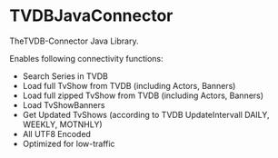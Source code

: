 TVDBJavaConnector
=================

TheTVDB-Connector Java Library.


Enables following connectivity functions:

* Search Series in TVDB
* Load full TvShow from TVDB (including Actors, Banners)
* Load full zipped TvShow from TVDB (including Actors, Banners)
* Load TvShowBanners
* Get Updated TvShows (according to TVDB UpdateIntervall DAILY, WEEKLY, MOTNHLY)
* All UTF8 Encoded
* Optimized for low-traffic

